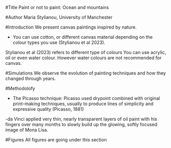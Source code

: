 #Title 
Paint or not to paint: Ocean and mountains 

#Author
Maria Stylianou, University of Manchester


#Introduction
We present canvas paintings inspired by nature.

- You can use cotton, or different canvas material depending on the colour 
types you use (Stylianou et al 2023).

Stylianou et al (2023) refers to different type of colours
You can use acrylic, oil or even water colour. However water colours are 
not recommended for canvas. 

#Simulations
We observe the evolution of painting techniques and how they changed 
through years.

#Methodolofy

- The Picasso technique: Picasso used drypoint combined with original 
print-making techniques, usually to produce lines of simplicity and 
expressive quality (Picasso, 1881)

-da Vinci applied very thin, nearly transparent layers of oil paint with 
his fingers over many months to slowly build up the glowing, softly 
focused image of Mona Lisa.

#Figures
All figures are going under this section


